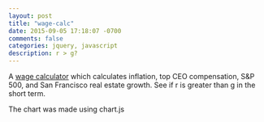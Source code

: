 ```yaml
---
layout: post
title: "wage-calc"
date: 2015-09-05 17:18:07 -0700
comments: false
categories: jquery, javascript
description: r > g?
---
```

A <a href='/wage-calculator/'>wage calculator</a> which calculates inflation, top CEO compensation, S&P 500, and San Francisco real estate growth. See if r is greater than g in the short term.

The chart was made using chart.js
